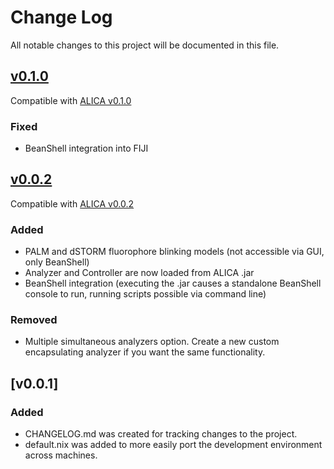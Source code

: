 # Change Log
All notable changes to this project will be documented in this file.

## [v0.1.0]
Compatible with [ALICA v0.1.0]

### Fixed
- BeanShell integration into FIJI

## [v0.0.2]
Compatible with [ALICA v0.0.2]

### Added
- PALM and dSTORM fluorophore blinking models (not accessible via GUI, only BeanShell)
- Analyzer and Controller are now loaded from ALICA .jar
- BeanShell integration (executing the .jar causes a standalone BeanShell console to run, running scripts possible via command line)

### Removed
- Multiple simultaneous analyzers option. Create a new custom encapsulating analyzer
  if you want the same functionality.


## [v0.0.1]
### Added
- CHANGELOG.md was created for tracking changes to the project.
- default.nix was added to more easily port the development
  environment across machines.

[ALICA v0.0.2]: https://github.com/MStefko/ALICA/releases/tag/v0.0.2
[ALICA v0.1.0]: https://github.com/MStefko/ALICA/releases/tag/v0.1.0
[v0.0.2]: https://github.com/MStefko/SASS/releases/tag/v0.0.2
[v0.1.0]: https://github.com/MStefko/SASS/releases/tag/v0.1.0
